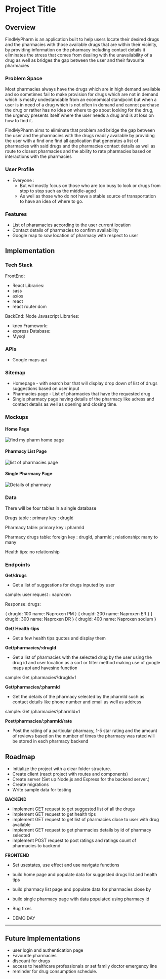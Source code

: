 # Project Title

## Overview

FindMyPharm is an application built to help users locate their desired drugs and the pharmacies with those available drugs that are within their vicinity, by providing information on the pharmacy including contact details it eliminates the stress that comes from dealing with the unavailability of a drug as well as bridges the gap between the user and their favourite pharmacies

### Problem Space

Most pharmacies always have the drugs which are in high demand available and so sometimes fail to make provision for drugs which are not in demand which is mostly undestandable from an economical standpoint but when a user is in need of a drug which is not often in demand and cannot purchase the drug or rather has no idea on where to go about looking for the drug, the urgency presents itself where the user needs a drug and is at loss on how to find it.

FindMyPharm aims to eliminate that problem and bridge the gap between the user and the pharmacies with the drugs readily available by providing the user with a find one find all application that generates a list of pharmacies with said drugs and the pharmacies contact details as well as route to closest pharmacies and the ability to rate pharmacies based on interactions with the pharmacies

### User Profile

- Everyone :
  - But wil mostly focus on those who are too busy to look or drugs from stop to stop such as the middle-aged
  - As well as those who do not have a stable source of transportation to have an idea of where to go.

### Features

- List of pharamacies according to the user current location
- Contact details of pharmacies to confirm availability
- Google map to sow location of pharmacy with respect to user

## Implementation

### Tech Stack

FrontEnd:

- React
  Libraries:
- sass
- axios
- react
- react router dom

BackEnd:
Node Javascript
Libraries:

- knex
  Framework:
- express
  Database:
- Mysql

### APIs

- Google maps api

### Sitemap

- Homepage - with search bar that will display drop down of list of drugs suggestions based on user input
- Pharmacies page - List of pharmacies that have the requested drug
- Single pharmacy page having details of the pharmacy like adress and contact details as well as opening and closing time.

### Mockups

#### Home Page

![find my pharm home page](./src/assets/images/mock-up-homepage.png)

#### Pharmacy List Page

![list of pharmacies page](./src/assets/images/mock-up-pharm-list-page.png)

#### Single Pharmacy Page

![Details of pharmacy](./src/assets/images/mock-up-pharm-details-page.png)

### Data

There will be four tables in a single database

Drugs table : primary key : drugId

Pharmacy table: primary key : pharmId

Pharmacy drugs table: foreign key : drugId, pharmId ; relationship: many to many

Health tips: no relationship

### Endpoints

**Get/drugs**

- Get a list of suggestions for drugs inputed by user

sample: user request : naproxen

Response:
drugs:

{
drugId: 100
name: Naproxen PM
}
{
drugId: 200
name: Naproxen ER
}
{
drugId: 300
name: Naproxen DR
}
{
drugId: 400
name: Naproxen sodium
}

**Get/ Health-tips**

- Get a few health tips quotes and display them

**Get/pharmacies/:drugId**

- Get a list of pharmacies with the selected drug by the user using the drug id and user location as a sort or filter method making use of google maps api and havesine function

sample: Get /pharmacies?drugId=1

**Get/pharmacies/:pharmId**

- Get the details of the pharmacy selected by the pharmId such as contact details like phone number and email as well as address

sample: Get /pharmacies?pharmId=1

**Post/pharmacies/:pharmId/rate**

- Post the rating of a particular pharmacy, 1-5 star rating and the amount of reviews  based on the number of times the pharmacy was rated will be stored in each pharmacy backend

## Roadmap

- Initialize the project with a clear folder structure.
- Create client (react project with routes and components)
- Create server (Set up Node.js and Express for the backend server.)
- Create migrations
- Write sample data for testing

**BACKEND**

- implement GET request to get suggested list of all the drugs
- implement GET request to get health tips
- implement GET request to get list of pharmacies close to user with drug available
- implement GET request to get pharmacies details by id of pharmacy selected
- implement POST request to post ratings and ratings count of pharmacies to backend

**FRONTEND**

- Set usestates, use effect and use navigate functions
- build home page and populate data for suggested drugs list and health tips
- build pharmacy list page and populate data for pharmacies close by
- build single pharmacy page with data populated using pharmacy id

- Bug fixes

- DEMO DAY

---

## Future Implementations

- user login and authentication page
- Favourite pharmacies
- discount for drugs
- access to healthcare professionals or set family doctor emergency line
- reminder for drug consumption schedule.
